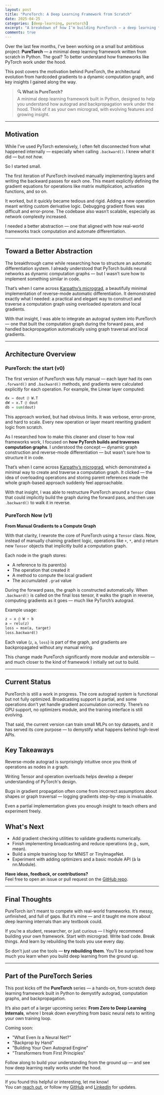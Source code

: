 ```yaml
---
layout: post
title: "PureTorch: A Deep Learning Framework from Scratch"
date: 2025-04-25
categories: [deep-learning, puretorch]
excerpt: "A breakdown of how I’m building PureTorch — a deep learning framework from scratch using a compute graph-based autograd system."
comments: true
---
```


Over the last few months, I've been working on a small but ambitious project: **PureTorch** — a minimal deep learning framework written from scratch in Python. The goal? To better understand how frameworks like PyTorch work under the hood.

This post covers the motivation behind PureTorch, the architectural evolution from hardcoded gradients to a dynamic computation graph, and key insights I gained along the way.

> **🔍 What is PureTorch?**  
> A minimal deep learning framework built in Python, designed to help you understand how autograd and backpropagation work under the hood. Think of it as your own micrograd, with evolving features and growing insight.


---

## Motivation

While I’ve used PyTorch extensively, I often felt disconnected from what happened internally — especially when calling `.backward()`. I knew *what* it did — but not *how*.

So I started small.

The first iteration of PureTorch involved manually implementing layers and writing the backward passes for each one. This meant explicitly defining the gradient equations for operations like matrix multiplication, activation functions, and so on.

It worked, but it quickly became tedious and rigid. Adding a new operation meant writing custom derivative logic. Debugging gradient flows was difficult and error-prone. The codebase also wasn’t scalable, especially as network complexity increased.

I needed a better abstraction — one that aligned with how real-world frameworks track computation and automate differentiation.

---

## Toward a Better Abstraction

The breakthrough came while researching how to structure an automatic differentiation system. I already understood that PyTorch builds neural networks as dynamic computation graphs — but I wasn’t sure how to implement something similar in code.

That’s when I came across [Karpathy’s micrograd](https://github.com/karpathy/micrograd), a beautifully minimal implementation of reverse-mode automatic differentiation. It demonstrated exactly what I needed: a practical and elegant way to construct and traverse a computation graph using overloaded operators and local gradients.

With that insight, I was able to integrate an autograd system into PureTorch — one that built the computation graph during the forward pass, and handled backpropagation automatically using graph traversal and local gradients.

---

## Architecture Overview

### PureTorch: the start (v0)
The first version of PureTorch was fully manual — each layer had its own `.forward()` and `.backward()` methods, and gradients were calculated explicitly for each operation. For example, the Linear layer computed:

```python
dx = dout @ W.T  
dW = x.T @ dout  
db = sum(dout)
```

This approach worked, but had obvious limits. It was verbose, error-prone, and hard to scale. Every new operation or layer meant rewriting gradient logic from scratch.

As I researched how to make this cleaner and closer to how real frameworks work, I focused on **how PyTorch builds and traverses computation graphs**. I understood the concept — dynamic graph construction and reverse-mode differentiation — but wasn’t sure how to structure it in code.

That’s when I came across [Karpathy’s micrograd](https://github.com/karpathy/micrograd), which demonstrated a minimal way to create and traverse a computation graph. It clicked — the idea of overloading operations and storing parent references made the whole graph-based approach suddenly feel approachable.

With that insight, I was able to restructure PureTorch around a `Tensor` class that could implicitly build the graph during the forward pass, and then use `.backward()` to walk it in reverse.

### PureTorch Now (v1)
**From Manual Gradients to a Compute Graph**

With that clarity, I rewrote the core of PureTorch using a `Tensor` class. Now, instead of manually chaining gradient logic, operations like `+`, `*`, and `@` return new `Tensor` objects that implicitly build a computation graph.

Each node in the graph stores:
- A reference to its parent(s)
- The operation that created it
- A method to compute the local gradient
- The accumulated `.grad` value

During the forward pass, the graph is constructed automatically. When `.backward()` is called on the final loss tensor, it walks the graph in reverse, computing gradients as it goes — much like PyTorch’s autograd.

Example usage:
```python
z = x @ W + b
a = relu(z)
loss = mse(a, target)
loss.backward()
```

Each value (`z`, `a`, `loss`) is part of the graph, and gradients are backpropagated without any manual wiring.

This change made PureTorch significantly more modular and extensible — and much closer to the kind of framework I initially set out to build.

---

## Current Status
PureTorch is still a work in progress. The core autograd system is functional but not fully optimized. Broadcasting support is partial, and some operations don't yet handle gradient accumulation correctly. There’s no GPU support, no optimizers module, and the training interface is still evolving.

That said, the current version can train small MLPs on toy datasets, and it has served its core purpose — to demystify what happens behind high-level APIs.

## Key Takeaways
Reverse-mode autograd is surprisingly intuitive once you think of operations as nodes in a graph.

Writing Tensor and operation overloads helps develop a deeper understanding of PyTorch's design.

Bugs in gradient propagation often come from incorrect assumptions about shapes or graph traversal — logging gradients step-by-step is invaluable.

Even a partial implementation gives you enough insight to teach others and experiment freely.

## What's Next
- Add gradient checking utilities to validate gradients numerically.
- Finish implementing broadcasting and reduce operations (e.g., sum, mean).
- Build a simple training loop for MNIST or TinyImageNet.
- Experiment with adding optimizers and a basic module API (à la nn.Module).

**Have ideas, feedback, or contributions?**  
Feel free to open an issue or pull request on the [GitHub repo](https://github.com/Dristro/PureTorch).

---

## Final Thoughts
PureTorch isn't meant to compete with real-world frameworks. It’s messy, unfinished, and full of gaps. But it’s mine — and it taught me more about deep learning internals than any textbook could.

If you’re a student, researcher, or just curious — I highly recommend building your own framework. Start with micrograd. Write bad code. Break things. And learn by rebuilding the tools you use every day.

So don’t just use the tools — **try rebuilding them**. You’ll be surprised how much you learn when you build deep learning from the ground up.

---

## Part of the PureTorch Series

This post kicks off the **PureTorch** series — a hands-on, from-scratch deep learning framework built in Python to demystify autograd, computation graphs, and backpropagation.

It’s also part of a larger upcoming series: **From Zero to Deep Learning Internals**, where I break down everything from basic neural nets to writing your own training loop.

Coming soon:
- "What Even *Is* a Neural Net?"
- "Backprop by Hand"
- "Building Your Own Autograd Engine"
- "Transformers from First Principles"

Follow along to build your understanding from the ground up — and see how deep learning really works under the hood.

---

If you found this helpful or interesting, let me know!  
You can [reach out](mailto:dhruvn853@gmail.com), or follow my [GitHub](https://github.com/Dristro) and [LinkedIn](https://www.linkedin.com/in/dhruvn7) for updates.
